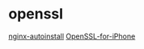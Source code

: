 # openssl

[nginx-autoinstall](https://github.com/angristan/nginx-autoinstall)
[OpenSSL-for-iPhone](https://github.com/x2on/OpenSSL-for-iPhone)
